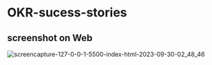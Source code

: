 # OKR-sucess-stories

## screenshot on Web
![screencapture-127-0-0-1-5500-index-html-2023-09-30-02_48_46](https://github.com/akram-tello/OKR-sucess-stories/assets/35160721/72820f2d-fcf5-4699-9391-255b5048c8db)
